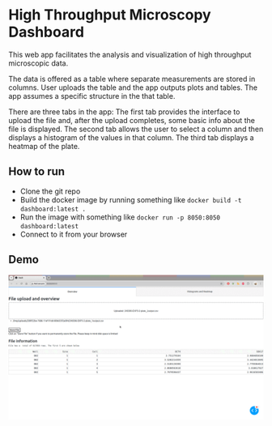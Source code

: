 # High Throughput Microscopy Dashboard

This web app facilitates the analysis and visualization of high throughput microscopic data. 

The data is offered as a table where separate measurements are stored in columns. User uploads the table and the app outputs plots and tables. The app assumes a specific structure in the that table.  

There are three tabs in the app: The first tab provides the interface to upload the file and, after the upload completes, some basic info about the file is displayed. The second tab allows the user to select a column and then displays a histogram of the values in that column. The third tab displays a heatmap of the plate.

## How to run
* Clone the git repo
* Build the docker image by running something like `docker build -t dashboard:latest .`
* Run the image with something like `docker run -p 8050:8050 dashboard:latest `
* Connect to it from your browser

## Demo
![Demo](dash_demo.gif)
